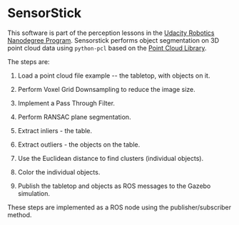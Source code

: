 # SensorStick
This software is part of the perception lessons in the [Udacity Robotics Nanodegree Program](https://www.udacity.com/robotics). Sensorstick performs object segmentation on 3D point cloud data using `python-pcl` based on the [Point Cloud Library](http://pointclouds.org/).  

The steps are:

1. Load a point cloud file example -- the tabletop, with objects on it.

2. Perform Voxel Grid Downsampling to reduce the image size.

3. Implement a Pass Through Filter.

4. Perform RANSAC plane segmentation.

5. Extract inliers - the table.

6. Extract outliers - the objects on the table.

7. Use the Euclidean distance to find clusters (individual objects).

8. Color the individual objects.

9. Publish the tabletop and objects as ROS messages to the Gazebo simulation.

These steps are implemented as a ROS node using the publisher/subscriber method.
